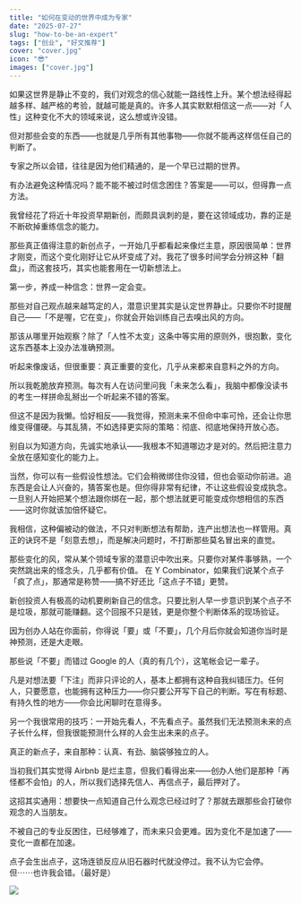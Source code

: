 ```yaml
---
title: "如何在变动的世界中成为专家"
date: "2025-07-27"
slug: "how-to-be-an-expert"
tags: ["创业", "好文推荐"]
cover: "cover.jpg"
icon: "😎"
images: ["cover.jpg"]
---
```

如果这世界是静止不变的，我们对观念的信心就能一路线性上升。某个想法经得起越多样、越严格的考验，就越可能是真的。许多人其实默默相信这一点——对「人性」这种变化不大的领域来说，这么想或许没错。



但对那些会变的东西——也就是几乎所有其他事物——你就不能再这样信任自己的判断了。



专家之所以会错，往往是因为他们精通的，是一个早已过期的世界。



有办法避免这种情况吗？能不能不被过时信念困住？答案是——可以，但得靠一点方法。



我曾经花了将近十年投资早期新创，而颇具讽刺的是，要在这领域成功，靠的正是不断砍掉重练信念的能力。



那些真正值得注意的新创点子，一开始几乎都看起来像烂主意，原因很简单：世界才刚变，而这个变化刚好让它从坏变成了对。我花了很多时间学会分辨这种「翻盘」，而这套技巧，其实也能套用在一切新想法上。



第一步，养成一种信念：世界一定会变。



那些对自己观点越来越笃定的人，潜意识里其实是认定世界静止。只要你不时提醒自己——「不是喔，它在变」，你就会开始训练自己去嗅出风的方向。



那该从哪里开始观察？除了「人性不太变」这条中等实用的原则外，很抱歉，变化这东西基本上没办法准确预测。



听起来像废话，但很重要：真正重要的变化，几乎从来都来自意料之外的方向。



所以我乾脆放弃预测。每次有人在访问里问我「未来怎么看」，我脑中都像没读书的考生一样拼命乱掰出一个听起来不错的答案。



但这不是因为我懒。恰好相反——我觉得，预测未来不但命中率可怜，还会让你思维变得僵硬。与其乱猜，不如选择更实际的策略：彻底、彻底地保持开放心态。



别自以为知道方向，先诚实地承认——我根本不知道哪边才是对的。然后把注意力全放在感知变化的能力上。



当然，你可以有一些假设性想法。它们会稍微绑住你没错，但也会驱动你前进。追东西是会让人兴奋的，猜答案也是。但你得非常有纪律，不让这些假设变成执念。
一旦别人开始把某个想法跟你绑在一起，那个想法就更可能变成你想相信的东西——这时你就该加倍怀疑它。



我相信，这种偏被动的做法，不只对判断想法有帮助，连产出想法也一样管用。真正的诀窍不是「刻意去想」，而是解决问题时，不打断那些莫名冒出来的直觉。



那些变化的风，常从某个领域专家的潜意识中吹出来。只要你对某件事够熟，一个突然跳出来的怪念头，几乎都有价值。
在 Y Combinator，如果我们说某个点子「疯了点」，那通常是称赞——搞不好还比「这点子不错」更赞。



新创投资人有极高的动机要刷新自己的信念。只要比别人早一步意识到某个点子不是垃圾，那就可能赚翻。这个回报不只是钱，更是你整个判断体系的现场验证。



因为创办人站在你面前，你得说「要」或「不要」，几个月后你就会知道你当时是神预测，还是大走眼。



那些说「不要」而错过 Google 的人（真的有几个），这笔帐会记一辈子。



凡是对想法要「下注」而非只评论的人，基本上都拥有这种自我纠错压力。任何人，只要愿意，也能拥有这种压力——你只要公开写下自己的判断。写在有标题、有持久性的地方——你会比闲聊时在意得多。



另一个我很常用的技巧：一开始先看人，不先看点子。虽然我们无法预测未来的点子长什么样，但我很能预测什么样的人会生出未来的点子。



真正的新点子，来自那种：认真、有劲、脑袋够独立的人。



当初我们其实觉得 Airbnb 是烂主意，但我们看得出来——创办人他们是那种「再怪都不会怕」的人，所以我们选择先信人、再信点子，最后押对了。



这招其实通用：想要快一点知道自己什么观念已经过时了？那就去跟那些会打破你观念的人当朋友。



不被自己的专业反困住，已经够难了，而未来只会更难。因为变化不是加速了——变化一直都在加速。



点子会生出点子，这场连锁反应从旧石器时代就没停过。我不认为它会停。
但⋯⋯也许我会错。（最好是）




![](https://prod-files-secure.s3.us-west-2.amazonaws.com/112d0858-5090-4d34-a606-b75eb8d65fd2/46476355-9cf3-4e99-9b7a-3531bc426380/1000202064.png?X-Amz-Algorithm=AWS4-HMAC-SHA256&X-Amz-Content-Sha256=UNSIGNED-PAYLOAD&X-Amz-Credential=ASIAZI2LB466643KXQSL%2F20250920%2Fus-west-2%2Fs3%2Faws4_request&X-Amz-Date=20250920T054245Z&X-Amz-Expires=3600&X-Amz-Security-Token=IQoJb3JpZ2luX2VjEG0aCXVzLXdlc3QtMiJHMEUCIG%2BMyM408r7CrNEHuV%2FgoXCoYhYsdXhL48fGDnKi875uAiEAo%2B6eY%2FfQO%2FgOydL4IMtvfZDB5rd322iaVYd53IIETaEqiAQI5v%2F%2F%2F%2F%2F%2F%2F%2F%2F%2FARAAGgw2Mzc0MjMxODM4MDUiDJC%2FOtdtNdYp5cq32SrcA1E4HprE%2FeMnjLUTQNevWRkMInle3PWik76TxIBnGR0jIr%2Fh%2FkZhn9ivwU5B%2BTBx2Ni7NuCQnVwXsF4FIMJ4a6ZmjWz8Srl87P%2B8fr%2ByPqZXmkH%2BpV9RW2Af69oUE5l0HgNSoNSMErsHhUtv%2FSsy4lzHCkk9Hznoz0vN0qgCUPlpeEz13oih7TSlQYAB1fSOXY%2Foi2eLR6aHZFa7qw6136XsR29bjvkedDGjGzOKllhKQtjWuoL%2BYUhj13L3waUfHR08ISqFxAU0Ll8ZvvKqvH1ZpRFTehIk7U4hB2dSr%2BT6li4%2FCcgYMGmpdVxB4h9Jsl8kVaIZvX4Za9%2Bd2%2F7KZaGfFeRILlEcCtNH4qVGoFAwmkCPPUmwPsKjIu3gzRnhtN7rP7ydjcG4rkhVbtPnPSr8uPyYA%2FLuFRi5pMrEDU8LdP1bX7DIRcoK0ewjTbRwWqkZpupyuPWedRjdzqCSov%2BNwXPO7g7vPy7f0hOEKNFhoEJl5KScD1gxE6AyaJ6AYnco3eaG38Z5WOZRQ9cUFxl9XtPKcArRW%2BSG%2BMt3p4h%2BPCpbDPnCYCkbHEYictbPyQSv32DWRQLU7DDQrH9P9zzPH70jot3b0lbiUptJr5sK6XJOOjTfLC5UBZKIMMPouMYGOqUBaa%2Bus2PgxjP2eW5lMwdoorbJUvhEMCg5OYJM0HlfbGtLK3Fsmdn4KxRbffyyaua2F2ca5oBEWKw5HKGSgqGUSQrRkfplxmGdNb8LHGuZJmhOTFY%2FZKcIjETBkmJp6xdHqAh2fJGy%2BAFsyjrjOncABLX8H2KpqgY%2FxhjUXwsIYqDgB94LnIHitzTWo6z1K1Q7nD7C3P2%2FYEP5YNC2UTyfsmB%2FIopf&X-Amz-Signature=3f2513530b36bf8b178487d217521a30d4b2d0c7daddee1fa02804c5871aa8c6&X-Amz-SignedHeaders=host&x-amz-checksum-mode=ENABLED&x-id=GetObject)

